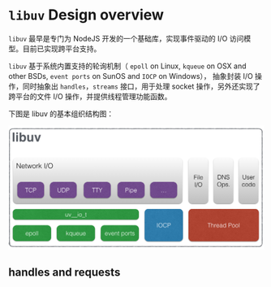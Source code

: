 # `libuv` Design overview

`libuv` 最早是专门为 NodeJS 开发的一个基础库，实现事件驱动的 I/O 访问模型。目前已实现跨平台支持。

`libuv` 基于系统内置支持的轮询机制（ `epoll` on Linux, `kqueue` on OSX and other BSDs, `event ports` on SunOS and `IOCP` on Windows），
抽象封装 I/O 操作，同时抽象出 `handles`，`streams` 接口，用于处理 socket 操作，另外还实现了跨平台的文件 I/O 操作，并提供线程管理功能函数。

下图是 libuv 的基本组织结构图：

![architecture.png](./img/architecture.png)

## handles and requests

